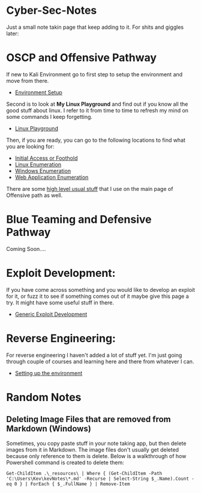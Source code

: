 # Cyber-Sec-Notes

Just a small note takin page that keep adding to it. For shits and giggles later:

# OSCP and Offensive Pathway

If new to Kali Environment go to first step to setup the environment and move from there.

- [Environment Setup](/setup/README.md)

Second is to look at **My Linux Playground** and find out if you know all the good stuff about linux. I refer to it from time to time to refresh my mind on some commands I keep forgetting.

- [Linux Playground](/offensive/linux-playground.md)

Then, if you are ready, you can go to the following locations to find what you are looking for:

- [Initial Access or Foothold](/offensive/initial_access.md)
- [Linux Enumeration](/offensive/enumeration-linux.md)
- [Windows Enumeration](/offensive/enumeration-windows.md)
- [Web Application Enumeration](/offensive/enumeration-webApp.md)

There are some [high level usual stuff](/offensive/README.md) that I use on the main page of Offensive path as well.

# Blue Teaming and Defensive Pathway

Coming Soon....

# Exploit Development:

If you have come across something and you would like to develop an exploit for it, or fuzz it to see if something comes out of it maybe give this page a try. It might have some useful stuff in there.

- [Generic Exploit Development](/offensive/exploit_development.md)

# Reverse Engineering:

For reverse engineering I haven't added a lot of stuff yet. I'm just going through couple of courses and learning here and there from whatever I can.

- [Setting up the environment](/Reverse%20Engineering/README.md)

# Random Notes

## Deleting Image Files that are removed from Markdown (Windows)

Sometimes, you copy paste stuff in your note taking app, but then delete images from it in Markdown. The image files don't usually get deleted because only reference to them is delete. Below is a walkthrough of how Powershell command is created to delete them:

`Get-ChildItem .\_resources\ | Where { (Get-ChildItem -Path 'C:\Users\Kev\kevNotes\*.md' -Recurse | Select-String $_.Name).Count -eq 0 } | ForEach { $_.FullName } | Remove-Item`
